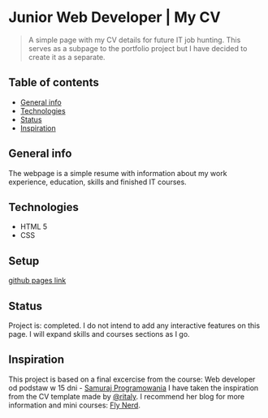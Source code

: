 # Junior Web Developer | My CV 
> A simple page with my CV details for future IT job hunting. This serves as a subpage to the portfolio project but I have decided to create it as a separate.

## Table of contents
* [General info](#general-info)
* [Technologies](#technologies)
* [Status](#status)
* [Inspiration](#inspiration)

## General info
The webpage is a simple resume with information about my work experience, education, skills and finished IT courses.

## Technologies
* HTML 5
* CSS

## Setup
[github pages link](https://nikara4.github.io/MyCV/)

## Status
Project is: completed. 
I do not intend to add any interactive features on this page. I will expand skills and courses sections as I go. 

## Inspiration
This project is based on a final excercise from the course: Web developer od podstaw w 15 dni - [Samuraj Programowania](https://websamuraj.pl/)
I have taken the inspiration from the CV template made by [@ritaly](https://github.com/ritaly). I recommend her blog for more information and mini courses: [Fly Nerd](https://www.flynerd.pl/).

